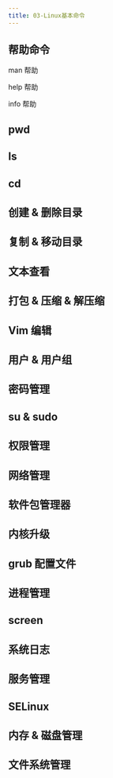 ```yaml
---
title: 03-Linux基本命令
---
```

## 帮助命令

man 帮助

help 帮助

info 帮助

## pwd



## ls



## cd



## 创建 & 删除目录



## 复制 & 移动目录



## 文本查看



## 打包 & 压缩 & 解压缩



## Vim 编辑



## 用户 & 用户组



## 密码管理



## su & sudo



## 权限管理



## 网络管理



## 软件包管理器



## 内核升级



## grub 配置文件



## 进程管理



## screen



## 系统日志



## 服务管理



## SELinux



## 内存 & 磁盘管理



## 文件系统管理









